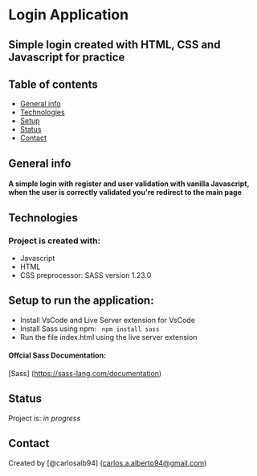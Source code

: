 # Login Application
## Simple login created with  HTML, CSS and Javascript for practice

## Table of contents
* [General info](#general-info)
* [Technologies](#technologies)
* [Setup](#setup)
* [Status](#status)
* [Contact](#contact)

## General info
#### A simple login with register and user validation with vanilla Javascript, when the user is correctly validated you're redirect to the main page


## Technologies
### Project is created with:
* Javascript
* HTML
* CSS preprocessor: SASS version 1.23.0 

## Setup to run the application:
* Install VsCode and Live Server extension for VsCode
* Install Sass using npm:  `` npm install sass``
* Run the file index.html using the live server extension
#### Offcial Sass Documentation:
[Sass] (https://sass-lang.com/documentation)

## Status
Project is: _in progress_


## Contact
Created by [@carlosalb94] (carlos.a.alberto94@gmail.com)



